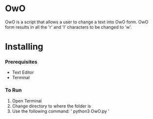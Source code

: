 # OwO

OwO is a script that allows a user to change a text into OwO form. OwO form results in all the 'r' and 'l' characters to be changed to 'w'.

# Installing

### Prerequisites
* Text Editor
* Terminal

### To Run
1. Open Terminal
2. Change directory to where the folder is
3. Use the following command: ' python3 OwO.py '
